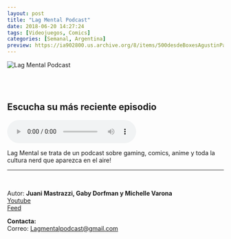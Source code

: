```yaml
---
layout: post
title: "Lag Mental Podcast"
date: 2018-06-20 14:27:24
tags: [Videojuegos, Comics]
categories: [Semanal, Argentina]
preview: https://ia902800.us.archive.org/8/items/500desdeBoxesAgustinPalmeiro/300-LagMental.jpg
---
```


![Lag Mental Podcast](https://ia902800.us.archive.org/8/items/500desdeBoxesAgustinPalmeiro/500-LagMental.jpg)

<br/>
<br/>

## Escucha su más reciente episodio

<!--reproductor-feed=http://www.ivoox.com/lag-mental-podcast_fg_f1579485_filtro_1.xml-->
<!--reproductor-start-->
<audio id="audio" preload="auto" controls="" src="http://ar.ivoox.com/es/episodio-6-los-dibujitos-siempre-al-top_mf_26994199_feed_1.mp3"></audio>
<!--reproductor-end-->

Lag Mental se trata de un podcast sobre gaming, comics, anime y toda la cultura nerd que aparezca en el aire!

_ _ _
<br>

Autor: **Juani Mastrazzi, Gaby Dorfman y Michelle Varona**  
[Youtube](https://www.youtube.com/channel/UC_FvnmFDmUXaAq5deU6TDhg)  
[Feed](http://www.ivoox.com/lag-mental-podcast_fg_f1579485_filtro_1.xml)  



**Contacta:**  
Correo: [Lagmentalpodcast@gmail.com](mailto:Lagmentalpodcast@gmail.com)  
